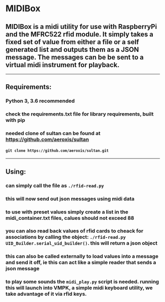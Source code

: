 # MIDIBox

## MIDIBox is a midi utility for use with RaspberryPi and the MFRC522 rfid module. It simply takes a fixed set of value from either a file or a self generated list and outputs them as a JSON message. The messages can be be sent to a virtual midi instrument for playback. 

---

## Requirements: 
### Python 3, 3.6 recommended 
### check the requirements.txt file for library requirements, built with pip
### needed clone of sultan can be found at https://github.com/aeroxis/sultan
#### ``` git clone https://github.com/aeroxis/sultan.git ```

---

## Using:
### can simply call the file as ``` ./rfid-read.py ```
### this will now send out json messages using midi data
### 
### to use with preset values simply create a list in the midi_container.txt files, calues should not exceed 88
### 
### you can also read back values of rfid cards to cheack for associations by calling the object: ``` ./rfid-read.py UID_Builder.serial_uid_builder() ```. this will return a json object
### this can also be called externally to load values into a message and send it off, ie this can act like a simple reader that sends a json message
### 
### to play some sounds the ``` midi_play.py ``` script is needed. running this will launch into VMPK, a simple midi keyboard utility, we take advantage of it via rfid keys.
### 
